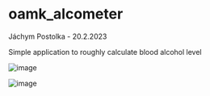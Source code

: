 # oamk_alcometer

Jáchym Postolka - 20.2.2023

Simple application to roughly calculate blood alcohol level








![image](https://user-images.githubusercontent.com/92210170/220154515-7f04d5af-87ba-41b6-8cdf-4802f371c84b.png)



![image](https://user-images.githubusercontent.com/92210170/220154473-04082b0c-d75f-47ea-82b4-d3500757f6dc.png)
